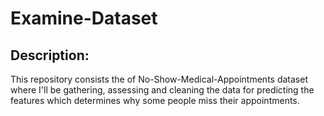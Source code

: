 # Examine-Dataset

## Description:

This repository consists the of No-Show-Medical-Appointments dataset where I'll be gathering, assessing and cleaning the data for predicting the features which determines why some people miss their appointments.
